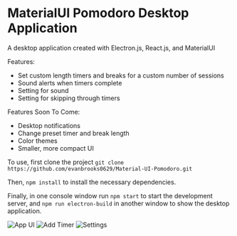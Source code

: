 # MaterialUI Pomodoro Desktop Application
A desktop application created with Electron.js, React.js, and MaterialUI

Features:
  - Set custom length timers and breaks for a custom number of sessions
  - Sound alerts when timers complete
  - Setting for sound 
  - Setting for skipping through timers

Features Soon To Come:
  - Desktop notifications
  - Change preset timer and break length
  - Color themes
  - Smaller, more compact UI

To use, first clone the project 
`git clone https://github.com/evanbrooks0629/Material-UI-Pomodoro.git`

Then,
`npm install` to install the necessary dependencies.

Finally, in one console window run `npm start` to start the development server,
and `npm run electron-build` in another window to show the desktop application.

![App UI](https://user-images.githubusercontent.com/60624108/145302927-71e3fcfe-0261-4bd3-9a41-badf72dadc0a.png)
![Add Timer](https://user-images.githubusercontent.com/60624108/145302977-3fc335d9-56d1-48e1-bd95-a8da2f5ce629.png)
![Settings](https://user-images.githubusercontent.com/60624108/145303004-2c6d4d9b-3048-42a7-8d55-e40014d2354a.png)
